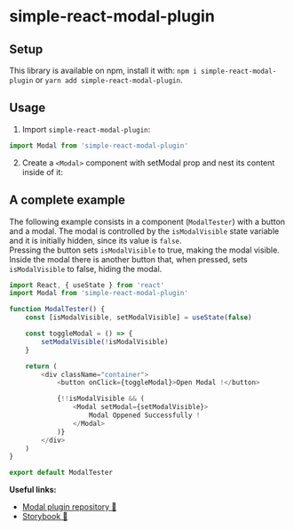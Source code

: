 # simple-react-modal-plugin

## Setup

This library is available on npm, install it with: `npm i simple-react-modal-plugin` or `yarn add simple-react-modal-plugin`.

## Usage

1.  Import `simple-react-modal-plugin`:

```javascript
import Modal from 'simple-react-modal-plugin'
```

2.  Create a `<Modal>` component with setModal prop and nest its content inside of it:

## A complete example

The following example consists in a component (`ModalTester`) with a button and a modal.
The modal is controlled by the `isModalVisible` state variable and it is initially hidden, since its value is `false`.  
Pressing the button sets `isModalVisible` to true, making the modal visible.  
Inside the modal there is another button that, when pressed, sets `isModalVisible` to false, hiding the modal.

```javascript
import React, { useState } from 'react'
import Modal from 'simple-react-modal-plugin'

function ModalTester() {
	const [isModalVisible, setModalVisible] = useState(false)

	const toggleModal = () => {
		setModalVisible(!isModalVisible)
	}

	return (
		<div className="container">
			<button onClick={toggleModal}>Open Modal !</button>

			{!!isModalVisible && (
				<Modal setModal={setModalVisible}>
					Modal Oppened Successfully !
				</Modal>
			)}
		</div>
	)
}

export default ModalTester
```

**Useful links:**

-   [Modal plugin repository 📖](https://https://github.com/JyjyStudio/npm-modal-package)
-   [Storybook 📖](https://jyjystudio.github.io/npm-modal-package/?path=/story/library-modal--getting-started)
